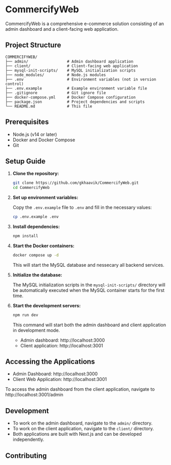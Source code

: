 # CommercifyWeb

CommercifyWeb is a comprehensive e-commerce solution consisting of an admin dashboard and a client-facing web application.

## Project Structure

```
COMMERCIFYWEB/
├── admin/                 # Admin dashboard application
├── client/                # Client-facing web application
├── mysql-init-scripts/    # MySQL initialization scripts
├── node_modules/          # Node.js modules
├── .env                   # Environment variables (not in version control)
├── .env.example           # Example environment variable file
├── .gitignore             # Git ignore file
├── docker-compose.yml     # Docker Compose configuration
├── package.json           # Project dependencies and scripts
└── README.md              # This file
```

## Prerequisites

- Node.js (v14 or later)
- Docker and Docker Compose
- Git

## Setup Guide

1. **Clone the repository:**

   ```bash
   git clone https://github.com/gkhaavik/CommercifyWeb.git
   cd CommercifyWeb
   ```

2. **Set up environment variables:**

   Copy the `.env.example` file to `.env` and fill in the necessary values:

   ```bash
   cp .env.example .env
   ```


3. **Install dependencies:**

   ```bash
   npm install
   ```

4. **Start the Docker containers:**

   ```bash
   docker compose up -d
   ```

   This will start the MySQL database and nessecary all backend services.

5. **Initialize the database:**

   The MySQL initialization scripts in the `mysql-init-scripts/` directory will be automatically executed when the MySQL container starts for the first time.

6. **Start the development servers:**

   ```bash
   npm run dev
   ```

   This command will start both the admin dashboard and client application in development mode.

   - Admin dashboard: http://localhost:3000
   - Client application: http://localhost:3001

## Accessing the Applications

- Admin Dashboard: http://localhost:3000
- Client Web Application: http://localhost:3001

To access the admin dashboard from the client application, navigate to http://localhost:3001/admin

## Development

- To work on the admin dashboard, navigate to the `admin/` directory.
- To work on the client application, navigate to the `client/` directory.
- Both applications are built with Next.js and can be developed independently.

## Contributing